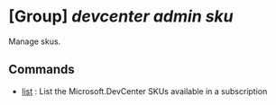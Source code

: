# [Group] _devcenter admin sku_

Manage skus.

## Commands

- [list](/Commands/devcenter/admin/sku/_list.md)
: List the Microsoft.DevCenter SKUs available in a subscription
